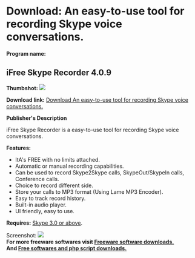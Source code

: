# Download: An easy-to-use tool for recording Skype voice conversations.

**Program name:**

## iFree Skype Recorder 4.0.9

  
**Thumbshot:** ![](http://www.freewarefiles.com/screenshot/ifreeskyperecord_md.jpg)   
  
**Download link:** [Download An easy-to-use tool for recording Skype voice conversations.](http://freesoftwares.boysofts.com/IFree-Skype-Recorder_program_55122.html)  
  


**Publisher's Description**  
  


iFree Skype Recorder is a easy-to-use tool for recording Skype voice conversations. 

**Features:**

  * ItA's FREE with no limits attached. 
  * Automatic or manual recording capabilities. 
  * Can be used to record Skype2Skype calls, SkypeOut/SkypeIn calls, Conference calls. 
  * Choice to record different side. 
  * Store your calls to MP3 format (Using Lame MP3 Encoder). 
  * Easy to track record history. 
  * Built-in audio player. 
  * UI friendly, easy to use. 

**Requires:** [Skype 3.0 or above](http://www.freewarefiles.com/Skype_program_9150.html).

  
  
Screenshot: ![](http://www.freewarefiles.com/screenshot/ifreeskyperecord.jpg)   
**For more freeware softwares visit [Freeware software downloads.](http://freesoftwares.boysofts.com/)**   
**And [Free softwares and php script downloads.](http://www.boysofts.com/)**
